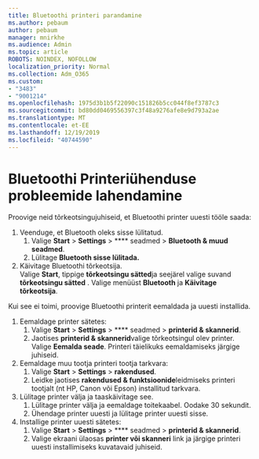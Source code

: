 ```yaml
---
title: Bluetoothi printeri parandamine
ms.author: pebaum
author: pebaum
manager: mnirkhe
ms.audience: Admin
ms.topic: article
ROBOTS: NOINDEX, NOFOLLOW
localization_priority: Normal
ms.collection: Adm_O365
ms.custom:
- "3483"
- "9001214"
ms.openlocfilehash: 1975d3b1b5f22090c151826b5cc044f8ef3787c3
ms.sourcegitcommit: bd80dd0469556397c3f48a9276afe8e9d793a2ae
ms.translationtype: MT
ms.contentlocale: et-EE
ms.lasthandoff: 12/19/2019
ms.locfileid: "40744590"
---
```

# <a name="fix-bluetooth-printer-connection-issues"></a>Bluetoothi Printeriühenduse probleemide lahendamine

Proovige neid tõrkeotsingujuhiseid, et Bluetoothi printer uuesti tööle saada:


1. Veenduge, et Bluetooth oleks sisse lülitatud.
    1. Valige **Start** > **Settings** > **** seadmed > **Bluetooth & muud seadmed**.
    2. Lülitage **Bluetooth sisse lülitada.**
2. Käivitage Bluetoothi tõrkeotsija. <br>
    Valige **Start**, tippige **tõrkeotsingu sätted**ja seejärel valige suvand **tõrkeotsingu sätted** . Valige menüüst **Bluetooth** ja **Käivitage tõrkeotsija**.

Kui see ei toimi, proovige Bluetoothi printerit eemaldada ja uuesti installida.

1. Eemaldage printer sätetes:
    1. Valige **Start** > **Settings** > **** seadmed > **printerid & skannerid**.
    2. Jaotises **printerid & skannerid**valige tõrkeotsingul olev printer. Valige **Eemalda seade**. Printeri täielikuks eemaldamiseks järgige juhiseid.
2. Eemaldage muu tootja printeri tootja tarkvara:
    1. Valige **Start** > **Settings** > **rakendused**.
    2. Leidke jaotises **rakendused & funktsioonide**leidmiseks printeri tootjalt (nt HP, Canon või Epson) installitud tarkvara.
3. Lülitage printer välja ja taaskäivitage see.
   1. Lülitage printer välja ja eemaldage toitekaabel. Oodake 30 sekundit. 
   2. Ühendage printer uuesti ja lülitage printer uuesti sisse.
4. Installige printer uuesti sätetes:
    1. Valige **Start** > **Settings** > **** seadmed > **printerid & skannerid**.
    2. Valige ekraani ülaosas **printer või skanneri** link ja järgige printeri uuesti installimiseks kuvatavaid juhiseid.
